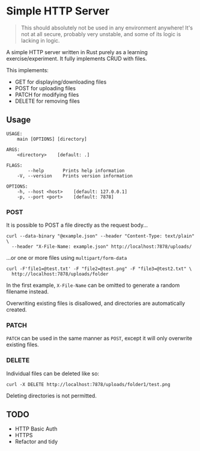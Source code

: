 # Simple HTTP Server

> This should absolutely not be used in any environment anywhere! 
> It's not at all secure, probably very unstable, and some of its logic is lacking in logic.

A simple HTTP server written in Rust purely as a learning exercise/experiment. 
It fully implements CRUD with files.

This implements:
- GET for displaying/downloading files
- POST for uploading files
- PATCH for modifying files
- DELETE for removing files

## Usage

```
USAGE:
    main [OPTIONS] [directory]

ARGS:
    <directory>    [default: .]

FLAGS:
        --help       Prints help information
    -V, --version    Prints version information

OPTIONS:
    -h, --host <host>    [default: 127.0.0.1]
    -p, --port <port>    [default: 7878]
```

### POST

It is possible to POST a file directly as the request body...

```shell
curl --data-binary "@example.json" --header "Content-Type: text/plain" \
  --header "X-File-Name: example.json" http://localhost:7878/uploads/
```

...or one or more files using `multipart/form-data`

```shell
curl -F'file1=@test.txt' -F "file2=@test.png" -F "file3=@test2.txt" \ 
  http://localhost:7878/uploads/folder
```

In the first example, `X-File-Name` can be omitted to generate a random filename instead.

Overwriting existing files is disallowed, and directories are automatically created.

### PATCH

`PATCH` can be used in the same manner as `POST`, except it will only overwrite existing files.

### DELETE

Individual files can be deleted like so:

```shell
curl -X DELETE http://localhost:7878/uploads/folder1/test.png
```

Deleting directories is not permitted.

## TODO

- HTTP Basic Auth
- HTTPS
- Refactor and tidy